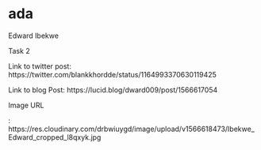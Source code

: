 # ada
<p>Edward Ibekwe</p>
<p>Task 2</p>
<p>Link to twitter post: https://twitter.com/blankkhordde/status/1164993370630119425</p>
<p>Link to blog Post: https://lucid.blog/dward009/post/1566617054</p>
<p>Image URL</p>: https://res.cloudinary.com/drbwiuygd/image/upload/v1566618473/Ibekwe_Edward_cropped_l8qxyk.jpg
